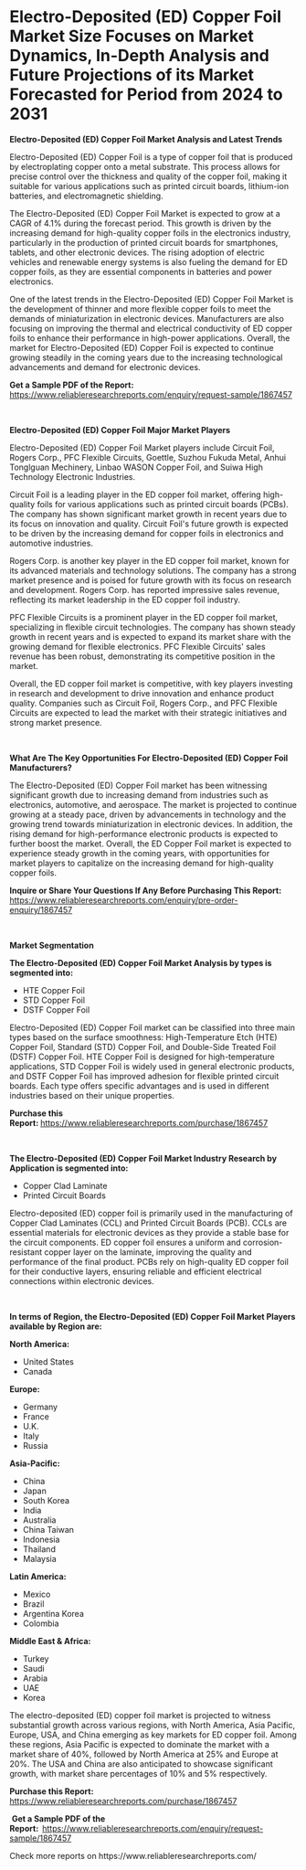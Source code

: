 <p><h1>Electro-Deposited (ED) Copper Foil Market Size Focuses on Market Dynamics, In-Depth Analysis and Future Projections of its Market Forecasted for Period from 2024 to 2031</h1></p><p><strong>Electro-Deposited (ED) Copper Foil Market Analysis and Latest Trends</strong></p>
<p><p>Electro-Deposited (ED) Copper Foil is a type of copper foil that is produced by electroplating copper onto a metal substrate. This process allows for precise control over the thickness and quality of the copper foil, making it suitable for various applications such as printed circuit boards, lithium-ion batteries, and electromagnetic shielding.</p><p>The Electro-Deposited (ED) Copper Foil Market is expected to grow at a CAGR of 4.1% during the forecast period. This growth is driven by the increasing demand for high-quality copper foils in the electronics industry, particularly in the production of printed circuit boards for smartphones, tablets, and other electronic devices. The rising adoption of electric vehicles and renewable energy systems is also fueling the demand for ED copper foils, as they are essential components in batteries and power electronics.</p><p>One of the latest trends in the Electro-Deposited (ED) Copper Foil Market is the development of thinner and more flexible copper foils to meet the demands of miniaturization in electronic devices. Manufacturers are also focusing on improving the thermal and electrical conductivity of ED copper foils to enhance their performance in high-power applications. Overall, the market for Electro-Deposited (ED) Copper Foil is expected to continue growing steadily in the coming years due to the increasing technological advancements and demand for electronic devices.</p></p>
<p><strong>Get a Sample PDF of the Report:&nbsp;</strong> <a href="https://www.reliableresearchreports.com/enquiry/request-sample/1867457">https://www.reliableresearchreports.com/enquiry/request-sample/1867457</a></p>
<p>&nbsp;</p>
<p><strong>Electro-Deposited (ED) Copper Foil Major Market Players</strong></p>
<p><p>Electro-Deposited (ED) Copper Foil Market players include Circuit Foil, Rogers Corp., PFC Flexible Circuits, Goettle, Suzhou Fukuda Metal, Anhui Tonglguan Mechinery, Linbao WASON Copper Foil, and Suiwa High Technology Electronic Industries.</p><p>Circuit Foil is a leading player in the ED copper foil market, offering high-quality foils for various applications such as printed circuit boards (PCBs). The company has shown significant market growth in recent years due to its focus on innovation and quality. Circuit Foil's future growth is expected to be driven by the increasing demand for copper foils in electronics and automotive industries.</p><p>Rogers Corp. is another key player in the ED copper foil market, known for its advanced materials and technology solutions. The company has a strong market presence and is poised for future growth with its focus on research and development. Rogers Corp. has reported impressive sales revenue, reflecting its market leadership in the ED copper foil industry.</p><p>PFC Flexible Circuits is a prominent player in the ED copper foil market, specializing in flexible circuit technologies. The company has shown steady growth in recent years and is expected to expand its market share with the growing demand for flexible electronics. PFC Flexible Circuits' sales revenue has been robust, demonstrating its competitive position in the market.</p><p>Overall, the ED copper foil market is competitive, with key players investing in research and development to drive innovation and enhance product quality. Companies such as Circuit Foil, Rogers Corp., and PFC Flexible Circuits are expected to lead the market with their strategic initiatives and strong market presence.</p></p>
<p>&nbsp;</p>
<p><strong>What Are The Key Opportunities For Electro-Deposited (ED) Copper Foil Manufacturers?</strong></p>
<p><p>The Electro-Deposited (ED) Copper Foil market has been witnessing significant growth due to increasing demand from industries such as electronics, automotive, and aerospace. The market is projected to continue growing at a steady pace, driven by advancements in technology and the growing trend towards miniaturization in electronic devices. In addition, the rising demand for high-performance electronic products is expected to further boost the market. Overall, the ED Copper Foil market is expected to experience steady growth in the coming years, with opportunities for market players to capitalize on the increasing demand for high-quality copper foils.</p></p>
<p><strong>Inquire or Share Your Questions If Any Before Purchasing This Report:</strong> <a href="https://www.reliableresearchreports.com/enquiry/pre-order-enquiry/1867457">https://www.reliableresearchreports.com/enquiry/pre-order-enquiry/1867457</a></p>
<p>&nbsp;</p>
<p><strong>Market Segmentation</strong></p>
<p><strong>The Electro-Deposited (ED) Copper Foil Market Analysis by types is segmented into:</strong></p>
<p><ul><li>HTE Copper Foil</li><li>STD Copper Foil</li><li>DSTF Copper Foil</li></ul></p>
<p><p>Electro-Deposited (ED) Copper Foil market can be classified into three main types based on the surface smoothness: High-Temperature Etch (HTE) Copper Foil, Standard (STD) Copper Foil, and Double-Side Treated Foil (DSTF) Copper Foil. HTE Copper Foil is designed for high-temperature applications, STD Copper Foil is widely used in general electronic products, and DSTF Copper Foil has improved adhesion for flexible printed circuit boards. Each type offers specific advantages and is used in different industries based on their unique properties.</p></p>
<p><strong>Purchase this Report:&nbsp;</strong><a href="https://www.reliableresearchreports.com/purchase/1867457">https://www.reliableresearchreports.com/purchase/1867457</a></p>
<p>&nbsp;</p>
<p><strong>The Electro-Deposited (ED) Copper Foil Market Industry Research by Application is segmented into:</strong></p>
<p><ul><li>Copper Clad Laminate</li><li>Printed Circuit Boards</li></ul></p>
<p><p>Electro-deposited (ED) copper foil is primarily used in the manufacturing of Copper Clad Laminates (CCL) and Printed Circuit Boards (PCB). CCLs are essential materials for electronic devices as they provide a stable base for the circuit components. ED copper foil ensures a uniform and corrosion-resistant copper layer on the laminate, improving the quality and performance of the final product. PCBs rely on high-quality ED copper foil for their conductive layers, ensuring reliable and efficient electrical connections within electronic devices.</p></p>
<p>&nbsp;</p>
<p><strong>In terms of Region, the Electro-Deposited (ED) Copper Foil Market Players available by Region are:</strong></p>
<p>
    <p> <strong> North America: </strong>
        <ul>
            <li>United States</li>
            <li>Canada</li>
        </ul>
        </p> 
    <p> <strong> Europe: </strong>
        <ul>
            <li>Germany</li>
            <li>France</li>
            <li>U.K.</li>
            <li>Italy</li>
            <li>Russia</li>
        </ul>
        </p> 
    <p> <strong> Asia-Pacific: </strong>
        <ul>
            <li>China</li>
            <li>Japan</li>
            <li>South Korea</li>
            <li>India</li>
            <li>Australia</li>
            <li>China Taiwan</li>
            <li>Indonesia</li>
            <li>Thailand</li>
            <li>Malaysia</li>
        </ul>
        </p> 
    <p> <strong> Latin America: </strong>
        <ul>
            <li>Mexico</li>
            <li>Brazil</li>
            <li>Argentina Korea</li>
            <li>Colombia</li>
        </ul>
        </p> 
    <p> <strong> Middle East & Africa: </strong>
        <ul>
            <li>Turkey</li>
            <li>Saudi</li>
            <li>Arabia</li>
            <li>UAE</li>
            <li>Korea</li>
        </ul>
    </p>
    </p>
<p><p>The electro-deposited (ED) copper foil market is projected to witness substantial growth across various regions, with North America, Asia Pacific, Europe, USA, and China emerging as key markets for ED copper foil. Among these regions, Asia Pacific is expected to dominate the market with a market share of 40%, followed by North America at 25% and Europe at 20%. The USA and China are also anticipated to showcase significant growth, with market share percentages of 10% and 5% respectively.</p></p>
<p><strong>Purchase this Report: </strong><a href="https://www.reliableresearchreports.com/purchase/1867457">https://www.reliableresearchreports.com/purchase/1867457</a></p>
<p>&nbsp;<strong>Get a Sample PDF of the Report:&nbsp;&nbsp;</strong><a href="https://www.reliableresearchreports.com/enquiry/request-sample/1867457">https://www.reliableresearchreports.com/enquiry/request-sample/1867457</a></p>
<p><strong></strong></p>
<p>Check more reports on https://www.reliableresearchreports.com/</p>